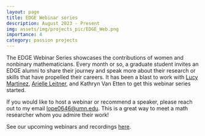 ```yaml
---
layout: page
title: EDGE Webinar series
description: August 2023 - Present
img: assets/img/projects_pic/EDGE_Web.png
importance: 4
category: passion projects
---
```

The EDGE Webinar Series showcases the contributions of women and nonbinary mathematicians. Every month or so, a graduate student invites an EDGE alumni to share their journey and speak more about their research or skills that have propelled their careers. It has been a blast to work with [Lucy Martinez](https://marti310.github.io/research.html), [Arielle Leitner](https://www.wisdom.weizmann.ac.il/~ariellel/), and Kathryn Van Etten to get this webinar series started. 

If you would like to host a webinar or recommend a speaker, please reach out to my email [lope0646@umn.edu](lope0646@umn.edu). This is a great way to meet a math researcher whom you admire their work!

See our upcoming webinars and recordings [here](https://www.edgeforwomen.org/edge-webinar/).
